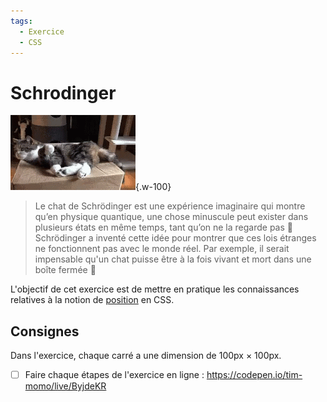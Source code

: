 ```yaml
---
tags: 
  - Exercice
  - CSS
---
```


# Schrodinger

![](./schrodinger.gif){.w-100}

> Le chat de Schrödinger est une expérience imaginaire qui montre qu’en physique quantique, une chose minuscule peut exister dans plusieurs états en même temps, tant qu’on ne la regarde pas 🤯
> Schrödinger a inventé cette idée pour montrer que ces lois étranges ne fonctionnent pas avec le monde réel.
> Par exemple, il serait impensable qu'un chat puisse être à la fois vivant et mort dans une boîte fermée 🤪

L'objectif de cet exercice est de mettre en pratique les connaissances relatives à la notion de [position](https://developer.mozilla.org/fr/docs/Web/CSS/position) en CSS.

## Consignes

Dans l'exercice, chaque carré a une dimension de 100px × 100px.

- [ ] Faire chaque étapes de l'exercice en ligne : <https://codepen.io/tim-momo/live/ByjdeKR>
